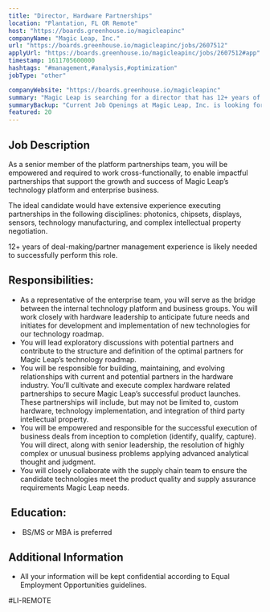 ```yaml
---
title: "Director, Hardware Partnerships"
location: "Plantation, FL OR Remote"
host: "https://boards.greenhouse.io/magicleapinc"
companyName: "Magic Leap, Inc."
url: "https://boards.greenhouse.io/magicleapinc/jobs/2607512"
applyUrl: "https://boards.greenhouse.io/magicleapinc/jobs/2607512#app"
timestamp: 1611705600000
hashtags: "#management,#analysis,#optimization"
jobType: "other"

companyWebsite: "https://boards.greenhouse.io/magicleapinc"
summary: "Magic Leap is searching for a director that has 12+ years of deal-making/partner management experience is likely needed to successfully perform this role."
summaryBackup: "Current Job Openings at Magic Leap, Inc. is looking for a director that has experience in: #management, #analysis, #optimization."
featured: 20
---
```


## Job Description

As a senior member of the platform partnerships team, you will be empowered and required to work cross-functionally, to enable impactful partnerships that support the growth and success of Magic Leap’s technology platform and enterprise business.

The ideal candidate would have extensive experience executing partnerships in the following disciplines: photonics, chipsets, displays, sensors, technology manufacturing, and complex intellectual property negotiation.

12+ years of deal-making/partner management experience is likely needed to successfully perform this role.

## Responsibilities:

*   As a representative of the enterprise team, you will serve as the bridge between the internal technology platform and business groups. You will work closely with hardware leadership to anticipate future needs and initiates for development and implementation of new technologies for our technology roadmap.
*   You will lead exploratory discussions with potential partners and contribute to the structure and definition of the optimal partners for Magic Leap’s technology roadmap.
*   You will be responsible for building, maintaining, and evolving relationships with current and potential partners in the hardware industry. You’ll cultivate and execute complex hardware related partnerships to secure Magic Leap’s successful product launches. These partnerships will include, but may not be limited to, custom hardware, technology implementation, and integration of third party intellectual property.
*   You will be empowered and responsible for the successful execution of business deals from inception to completion (identify, qualify, capture). You will direct, along with senior leadership, the resolution of highly complex or unusual business problems applying advanced analytical thought and judgment.
*   You will closely collaborate with the supply chain team to ensure the candidate technologies meet the product quality and supply assurance requirements Magic Leap needs.

##  Education:

*    BS/MS or MBA is preferred
    

## Additional Information

*   All your information will be kept confidential according to Equal Employment Opportunities guidelines.

#LI-REMOTE
